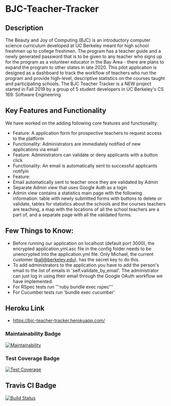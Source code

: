 # BJC-Teacher-Tracker

## Description

The Beauty and Joy of Computing (BJC) is an introductory computer science curriculum developed at UC Berkeley meant for high school freshmen up to college freshmen. The program has a teacher guide and a newly generated password that is to be given to any teacher who signs up for the program as a volunteer educator in the Bay Area - there are plans to expand the program to other states in late 2020. This pilot application is designed as a dashboard to track the workflow of teachers who run the program and provide high-level, descriptive statistics on the courses taught and participating schools. The BJC Teacher Tracker is a NEW project started in Fall 2019 by a group of 5 student developers in UC Berkeley's CS 169: Software Engineering. 

## Key Features and Functionality

We have worked on the adding following core features and functionality:

- Feature: A application form for prospective teachers to request access to the platform
- Functionality: Administrators are immediately notified of new applications via email
- Feature: Administrators can validate or deny applicants with a button click 
- Functionality: An email is automatically sent to successful applicants notifyin
- Feature: 
- Email automatically sent to teacher once they are validated by Admin
- Separate Admin view that uses Google Auth as a login
- Admin view contains a statistics main page with the following information: table with newly submitted forms with buttons to delete or validate, tables for statistics about the schools and the courses teachers are teaching, a map with the locations of all the school teachers are a part of, and a separate page with all the validated forms.


## Few Things to Know:

- Before running our application on localhost (default port 3000), the encrypted application.yml.asc file in the config folder needs to be unencrypted into the application.yml file. Only Michael, the current customer (ball@berkeley.edu), has the secret key to do this. 
- To add administrators to the application you have to add the person's email to the list of emails in 'self.validate_by_email'. The administrator can just log in using their email through the Google OAuth workflow we have implemented.
- For RSpec tests run '''ruby bundle exec rspec'''
- For Cucumber tests run 'bundle exec cucumber' 

## Heroku Link

- https://bjc-teacher-tracker.herokuapp.com/

### Maintainability Badge

[![Maintainability](https://api.codeclimate.com/v1/badges/ab0826b627a599c468d5/maintainability)](https://codeclimate.com/github/JananiVijaykumar/BJC-Teacher-Tracker/maintainability)

### Test Coverage Badge

[![Test Coverage](https://api.codeclimate.com/v1/badges/ab0826b627a599c468d5/test_coverage)](https://codeclimate.com/github/JananiVijaykumar/BJC-Teacher-Tracker/test_coverage)

## Travis CI Badge
[![Build Status](https://travis-ci.com/JananiVijaykumar/BJC-Teacher-Tracker.svg?branch=master)](https://travis-ci.com/JananiVijaykumar/BJC-Teacher-Tracker)
